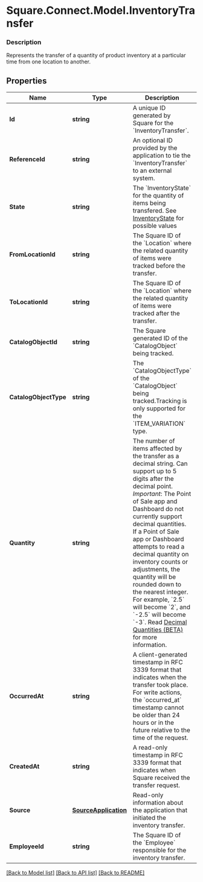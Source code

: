 # Square.Connect.Model.InventoryTransfer

### Description

Represents the transfer of a quantity of product inventory at a particular time from one location to another.

## Properties

Name | Type | Description | Notes
------------ | ------------- | ------------- | -------------
**Id** | **string** | A unique ID generated by Square for the &#x60;InventoryTransfer&#x60;. | [optional] 
**ReferenceId** | **string** | An optional ID provided by the application to tie the &#x60;InventoryTransfer&#x60; to an external system. | [optional] 
**State** | **string** | The &#x60;InventoryState&#x60; for the quantity of items being transfered. See [InventoryState](#type-inventorystate) for possible values | [optional] 
**FromLocationId** | **string** | The Square ID of the &#x60;Location&#x60; where the related quantity of items were tracked before the transfer. | [optional] 
**ToLocationId** | **string** | The Square ID of the &#x60;Location&#x60; where the related quantity of items were tracked after the transfer. | [optional] 
**CatalogObjectId** | **string** | The Square generated ID of the &#x60;CatalogObject&#x60; being tracked. | [optional] 
**CatalogObjectType** | **string** | The &#x60;CatalogObjectType&#x60; of the &#x60;CatalogObject&#x60; being tracked.Tracking is only supported for the &#x60;ITEM_VARIATION&#x60; type. | [optional] 
**Quantity** | **string** | The number of items affected by the transfer as a decimal string. Can support up to 5 digits after the decimal point.  _Important_: The Point of Sale app and Dashboard do not currently support decimal quantities. If a Point of Sale app or Dashboard attempts to read a decimal quantity on inventory counts or adjustments, the quantity will be rounded down to the nearest integer. For example, &#x60;2.5&#x60; will become &#x60;2&#x60;, and &#x60;-2.5&#x60; will become &#x60;-3&#x60;.  Read [Decimal Quantities (BETA)](https://developer.squareup.com/docs/orders-api/what-it-does#decimal-quantities) for more information. | [optional] 
**OccurredAt** | **string** | A client-generated timestamp in RFC 3339 format that indicates when the transfer took place. For write actions, the &#x60;occurred_at&#x60; timestamp cannot be older than 24 hours or in the future relative to the time of the request. | [optional] 
**CreatedAt** | **string** | A read-only timestamp in RFC 3339 format that indicates when Square received the transfer request. | [optional] 
**Source** | [**SourceApplication**](SourceApplication.md) | Read-only information about the application that initiated the inventory transfer. | [optional] 
**EmployeeId** | **string** | The Square ID of the &#x60;Employee&#x60; responsible for the inventory transfer. | [optional] 



[[Back to Model list]](../README.md#documentation-for-models) [[Back to API list]](../README.md#documentation-for-api-endpoints) [[Back to README]](../README.md)

